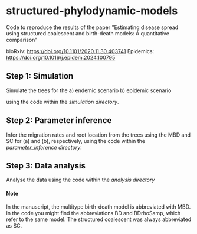 # structured-phylodynamic-models
Code to reproduce the results of the paper "Estimating disease spread using structured coalescent and
birth-death models: A quantitative comparison"

bioRxiv: https://doi.org/10.1101/2020.11.30.403741
Epidemics: https://doi.org/10.1016/j.epidem.2024.100795

## Step 1: Simulation

Simulate the trees for the
a) endemic scenario 
b) epidemic scenario

using the code within the *simulation directory*.

## Step 2: Parameter inference

Infer the migration rates and root location from the trees using the MBD and SC for (a) and (b), respectively, using the code within the *parameter_inference directory*.

## Step 3: Data analysis
Analyse the data using the code within the *analysis directory*


#### Note
In the manuscript, the multitype birth-death model is abbreviated with MBD. In the code you might find the abbreviations BD and BDrhoSamp, which refer to the same model. The structured coalescent was always abbreviated as SC.
